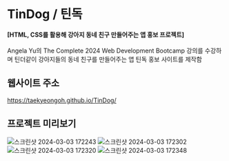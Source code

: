 # TinDog / 틴독

**[HTML, CSS를 활용해 강아지 동네 친구 만들어주는 앱 홍보 프로젝트]**</br></br>
Angela Yu의 The Complete 2024 Web Development Bootcamp 강의를 수강하며 틴더같이 강아지들의 동네 친구를 만들어주는 앱 틴독 홍보 사이트를 제작함


## 웹사이트 주소
https://taekyeongoh.github.io/TinDog/

## 프로젝트 미리보기

![스크린샷 2024-03-03 172243](https://github.com/TaekyeongOh/TinDog/assets/161999984/921f3093-013a-4a76-a16b-36bdfa27b768)
![스크린샷 2024-03-03 172302](https://github.com/TaekyeongOh/TinDog/assets/161999984/7795efea-04e0-40d9-8446-1e94d38ad0e2)
![스크린샷 2024-03-03 172320](https://github.com/TaekyeongOh/TinDog/assets/161999984/700138a2-7661-4ba0-a25c-c339bc481944)
![스크린샷 2024-03-03 172348](https://github.com/TaekyeongOh/TinDog/assets/161999984/55eeb2a2-afaa-4383-8883-68840b7fbaf2)
